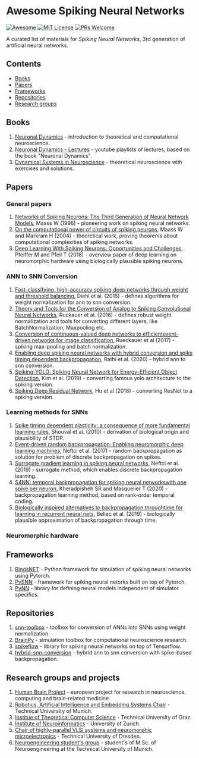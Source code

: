 # Awesome Spiking Neural Networks 
[![Awesome](https://cdn.rawgit.com/sindresorhus/awesome/d7305f38d29fed78fa85652e3a63e154dd8e8829/media/badge.svg)](https://github.com/sindresorhus/awesome)
[![MIT License](https://img.shields.io/badge/license-MIT-brightgreen.svg)](https://opensource.org/licenses/MIT)
[![PRs Welcome](https://img.shields.io/badge/PRs-welcome-brightgreen.svg)](http://makeapullrequest.com)

A curated list of materials for *Spiking Neural Networks*, 3rd generation of artificial neural networks.

## Contents

- [Books](#books)
- [Papers](#papers)
- [Frameworks](#frameworks)
- [Repositories](#repositories)
- [Research groups](#research-groups)

## Books
1. [Neuronal Dynamics](https://neuronaldynamics.epfl.ch/) - introduction to theoretical and computational neuroscience.
2. [Neuronal Dynamics - Lectures](https://www.youtube.com/channel/UClmOXGbekg0comtuh0d8Oaw/playlists) - youtube playlists of lectures, based on the book "Neuronal Dynamics".
3. [Dynamical Systems in Neuroscience](https://www.izhikevich.org/publications/dsn.pdf) - theoretical neuroscience with exercises and solutions.

## Papers
### General papers
1. [Networks of Spiking Neurons: The Third Generation of Neural Network Models](https://igi-web.tugraz.at/PDF/85a.pdf), Maass W (1996) - pioneering work on spiking neural networks.
2. [On the computational power of circuits of spiking neurons](https://igi-web.tugraz.at/PDF/135.pdf), Maass W and Markram H (2004) - theoretical work, proving theorems about computational complexities of spiking networks.
3. [Deep Learning With Spiking Neurons: Opportunities and Challenges](https://www.frontiersin.org/articles/10.3389/fnins.2018.00774/full), Pfeiffer M and Pfeil T (2018) - overview paper of deep learning on neuromorphic hardware using biologically plausible spiking neurons.

### ANN to SNN Conversion
1. [Fast-classifying, high-accuracy spiking deep networks through weight and threshold balancing](https://ieeexplore.ieee.org/document/7280696), Diehl et al. (2015) - defines algorithms for weight normalization for ann to snn conversion.
2. [Theory and Tools for the Conversion of Analog to Spiking Convolutional Neural Networks](https://arxiv.org/pdf/1612.04052.pdf), Ruckauer et al. (2016) - defines robust weight normalization and tools for converting different layers, like BatchNormalization, Maxpooling etc.
3. [Conversion  of  continuous-valued  deep  networks  to  efficientevent-driven  networks  for  image  classification](https://www.frontiersin.org/articles/10.3389/fnins.2017.00682/full), Rueckauer et al (2017) - spiking max-pooling and batch normalization.
4. [Enabling deep spiking neural networks with hybrid conversion and spike timing dependent backpropagation](https://arxiv.org/pdf/2005.01807.pdf), Rathi et al. (2020) - hybrid ann to snn conversion.
5. [Spiking-YOLO: Spiking Neural Network for Energy-Efficient Object Detection](https://arxiv.org/pdf/1903.06530.pdf), Kim et al. (2019) - converting famous yolo architecture to the spiking version.
6. [Spiking Deep Residual Network](https://arxiv.org/pdf/1805.01352.pdf), Hu et al (2018) - converting ResNet to a spiking version.

### Learning methods for SNNs
1. [Spike timing dependent plasticity: a consequence of more fundamental learning rules](https://www.frontiersin.org/articles/10.3389/fncom.2010.00019/full), Shouval et al. (2010) - derivation of biological origin and plausibility of STDP.
2. [Event-driven random backpropagation: Enabling neuromorphic deep learning machines](https://www.frontiersin.org/articles/10.3389/fnins.2017.00324/full), Neftci et al. (2017) - random backpropagation as solution for problem of discrete backpropagation on spikes.
3. [Surrogate gradient learning in spiking neural networks](https://arxiv.org/pdf/1901.09948.pdf), Neftci et al. (2019) - surrogate method, which enables discrete backpropagation learning.
4. [S4NN: temporal backpropagation for spiking neural networkswith one spike per neuron](https://arxiv.org/pdf/1910.09495.pdf), Kheradpisheh SR and Masquelier T (2020) - backpropagation learning method, based on rank-order temporal coding.
5. [Biologically inspired alternatives to backpropagation throughtime for learning in recurrent neural nets](https://arxiv.org/pdf/1901.09049.pdf), Bellec et al. (2019) - biologically plausible approximation of backpropagation through time.

### Neuromorphic hardware

## Frameworks
1. [BindsNET](https://github.com/BindsNET/bindsnet) - Python framework for simulation of spiking neural networks using Pytorch.
2. [PySNN](https://github.com/BasBuller/PySNN/tree/master/examples) - framework for spiking neural netorks built on top of Pytorch.
3. [PyNN](https://neuralensemble.org/PyNN/) - library for defining neural models independent of simulator specifics.

## Repositories
1. [snn-toolbox](https://github.com/NeuromorphicProcessorProject/snn_toolbox) - toolbox for conversion of ANNs into SNNs using weight normalization.
2. [BrainPy](https://github.com/PKU-NIP-Lab/BrainPy) - simulation toolbox for computational neuroscience research.
3. [spikeflow](https://github.com/colinator/spikeflow) - library for spiking neural networks on top of Tensorflow.
4. [hybrid-snn-conversion](https://github.com/nitin-rathi/hybrid-snn-conversion) - hybrid ann to snn conversion with spike-based backpropagation.

## Research groups and projects
1. [Human Brain Project](https://www.humanbrainproject.eu/en/) - european project for research in neuroscience, computing and brain-related medicine.
2. [Robotics, Artificial Intelligence and Embedding Systems Chair](https://www.in.tum.de/i06/home/) - Technical University of Munich.
3. [Institue of Theoretical Computer Science](https://igi-web.tugraz.at/people/maass/) - Technical University of Graz.
4. [Institute of Neuroinformatics](https://www.ini.uzh.ch/en/institute.html) - University of Zurich.
5. [Chair of highly-parallel VLSI systems and neuromorphic microelectronics](https://tu-dresden.de/ing/elektrotechnik/iee/hpsn) - Technical University of Dresden.
6. [Neuroengineering student's group](https://neuroengineering.blog/) - student's of M.Sc. of Neuroengineering at the Technical University of Munich.
